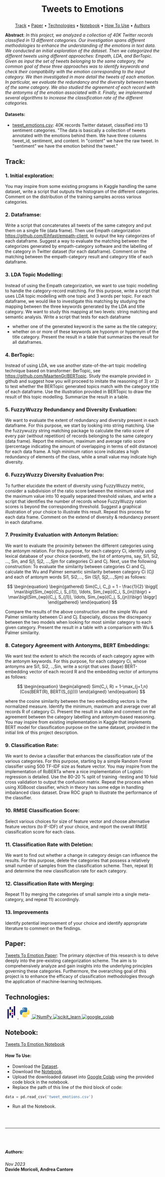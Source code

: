 # <p align="center">Tweets to Emotions</p>

<p align="center">
  <a href="#track">Track</a> •
  <a href="#paper">Paper</a> •
  <a href="#technologies">Technologies</a> •
  <a href="#notebook">Notebook</a> •
  <a href="#how-to-use">How To Use</a> •
  <a href="#authors">Authors</a>
</p>

**Abstract**: *In this project, we analyzed a collection of 40K Twitter records classified in 13 different categories. Our investigation spans different methodologies to enhance the understanding of the emotions in text data. We conducted an initial exploration of the dataset. Then we categorized the different tweets using different approaches: Empath, LDA, and BerTopic. Given as input the set of tweets belonging to the same category, the common goal of these three approaches was to identify keywords and check their compatibility with the emotion corresponding to the input category. We then investigated in more detail the tweets of each emotion. In particular, we evaluate the redundancy and the diversity between tweets of the same category. We also studied the agreement of each record with the antonyms of the emotion associated with it. Finally, we implemented several algorithms to increase the classification rate of the different categories.*

#### Datasets: 
- [tweet_emotions.csv](https://www.kaggle.com/datasets/pashupatigupta/emotion-detection-from-text/data?select=tweet_emotions.csv): 40K records Twitter dataset, classified into 13 sentiment categories. "The data is basically a collection of tweets annotated with the emotions behind them. We have three columns tweet_id, sentiment, and content. In "content" we have the raw tweet. In "sentiment" we have the emotion behind the tweet."

## Track: 
### 1. Initial exploration: 
You may inspire from some existing programs in Kaggle handling the same dataset, write a script that outputs the histogram of the different categories. Comment on the distribution of the training samples across various categories.
### 2. Dataframse:
Write a script that concatenates all tweets of the same category and put them on a single file (data frame). Then use Empath categorization https://github.com/Ejhfast/empath-client, to output the key categorizes of each dataframe. Suggest a way to evaluate the matching between the categorizes generated by empath-category software and the labelling of the category in Twitter dataset (for each dataframe). Comment on the matching between the empath-category result and category title of each dataframe. 
### 3. LDA Topic Modelling:
Instead of using the Empath categorization, we want to use topic modelling to handle the category-record matching. For this purpose, write a script that uses LDA topic modelling with one topic and 3 words per topic. For each dataframe, we would like to investigate this matching by studying the mapping between the three keywords generated by the LDA and title category. We want to study this mapping at two levels: string matching and semantic analysis. Write a script that tests for each dataframe
- whether one of the generated keyword is the same as the tile category;  
-  whether on or more of these keywords are hyponym or hypernym of the title category. Present the result in a table that summarizes the result for all dataframes.   
### 4. BerTopic:
Instead of using LDA, we use another state-of-the-art topic modelling technique based on transformer: BerTopic, see https://github.com/MaartenGr/BERTopic. Study the example provided in github and suggest how you will proceed to imitate the reasoning of 3) or 2) to test whether the BERTopic generated topics match with the category title of each dataframe. Use the illustration provided in BERTopic to draw the result of this topic modelling. Summarize the result in a table.  
### 5. FuzzyWuzzy Redundancy and Diversity Evaluation:
We want to evaluate the extent of redundancy and diversity present in each dataframe. For this purpose, we start by looking into string matching. Use the fuzzywuzzy string matching package to calculate the ratio score of every pair (without repetition) of records belonging to the same category (data frame). Report the minimum, maximum and average ratio score (percentage indicating the amount of overlapping in terms of edit distance) for each data frame. A high minimum ration score indicates a high redundancy of elements of the class, while a small value may indicate high diversity.
### 6. FuzzyWuzzy Diversity Evaluation Pro:
To further elucidate the extent of diversity using FuzzyWuzzy metric, consider a subdivision of the ratio score between the minimum value and the maximum value into 10 equally separated threshold values, and write a script that identifies the number of records whose FuzzyWuzzy ration scores is beyond the corresponding threshold. Suggest a graphical illustration of your choice to illustrate this result. Repeat this process for each data frame. Comment on the extend of diversity & redundancy present in each dataframe.   
### 7. Proximity Evaluation with Antonym Relation:
We want to evaluate the proximity between the different categories using the antonym relation. For this purpose, for each category Ci, identify using lexical database of your choice (wordnet), the list of antonyms, say, Si1, Si2, …, Sin, and Sj1, Sj2, …,Sjm for categories Ci and Cj. Next, use the following construction: To evaluate the similarity between categories Ci and Cj, calculate the Wu and Palmer semantic similarity between category Ci (Cj) and each of antonym words Si1, Si2,…, Sin (Sj1, Sj2,…,Sjm) as follows:

$$
\begin{equation}
\begin{gathered}
Sim(C_i, C_j) = 1 - \frac{1}{2} \biggl[ \max\bigl(Sim_{wp}(C_i, S_{i1}), \ldots, Sim_{wp}(C_i, S_{in})\bigr) + \max\bigl(Sim_{wp}(C_j, S_{j1}), \ldots, Sim_{wp}(C_j, S_{jn})\bigr) \biggr]
\end{gathered}
\end{equation}
$$

Compare the results of the above construction and the simple Wu and Palmer similarity between Ci and Cj. Especially, discuss the discrepancy between the two models when looking for most similar category to each given category. Present the result in a table with a comparison with Wu & Palmer similarity.
### 8. Category Agreement with Antonyms, BERT Embeddings:
We want test the extent to which the records of each category agree with the antonym keywords. For this purpose, for each category Ci, whose antonyms are Si1, Si2, ..,Sin,  write a script that uses (base) BERT-embedding vector of each record R and the embedding vector of antonyms as follows: 

$$
\begin{equation}
\begin{aligned}
Sim(C_i, R) = 1-\max_{j=1,n}(Cos(BERT(R), BERT(S_{ij})))
\end{aligned}
\end{equation}
$$

where the cosine similarity between the two embedding vectors is the normalized measure. Identify the minimum, maximum and average  over all records R of category Ci. Present the result in a table and comment on the agreement between the category labelling and antonym-based reasoning. You may inspire from existing implementation in Kaggle that implements BERT model for classification purpose on the same dataset, provided in the initial link of this project description.
### 9. Classification Rate:
We want to devise a classifier that enhances the classification rate of the various categories. For this purpose, starting by a simple Random Forest classifier using 500 TF-IDF size as feature vector. You may inspire from the implementation of RoBERTa where a nice implementation of Logistic regression is detailed. Use the 80-20 % split of training -testing and 10 fold cross validation to output the confusion matrix.  Repeat the process when using XGBoost classifier, which in theory has some edge in handling imbalanced class dataset. Draw ROC graph to illustrate the performance of the classifier. 
### 10. RMSE Classification Score:
Select various choices for size of feature vector and choose alternative feature vectors (to IF-IDF) of your choice, and report the overall RMSE classification score for each class. 
### 11. Classification Rate with Deletion:
We want to find out whether a change in category design can influence the results. For this purpose, delete the categories that possess a relatively small number of samples from the classification scheme. Then, repeat 9) and determine the new classification rate for each category. 
### 12. Classification Rate with Merging:
Repeat 11 by merging the categories of small sample into a single meta-category, and repeat 11) accordingly. 
### 13. Improvements
Identify potential improvement of your choice and identify appropriate literature to comment on the findings.


## Paper:
[Tweets To Emotion Paper](./tweets_to_emotion-paper.pdf): The primary objective of this research is to delve deeply into the pre-existing categorization scheme. The aim is to comprehensively analyze and gain insights into the underlying principles governing these categories. Furthermore, the overarching goal of this project is to enhance the efficacy of classification methodologies through the application of machine-learning techniques.

## Technologies:
<p align="left">     
    <a href="https://pandas.pydata.org/" target="_blank" rel="noreferrer"> 
        <img src="https://raw.githubusercontent.com/devicons/devicon/2ae2a900d2f041da66e950e4d48052658d850630/icons/pandas/pandas-original.svg" alt="pandas" width="40" height="40"/> 
    </a> 
    <a href="https://www.python.org" target="_blank" rel="noreferrer"> 
        <img src="https://raw.githubusercontent.com/devicons/devicon/master/icons/python/python-original.svg" alt="python" width="40" height="40"/> 
    </a>  
    <a href="https://numpy.org/" target="_blank" rel="noreferrer">
        <img src="https://numpy.org/images/logo.svg" alt="NumPy" width="40" height="40" />
    </a>    
    <a href="https://scikit-learn.org/" target="_blank" rel="noreferrer"> 
        <img src="https://upload.wikimedia.org/wikipedia/commons/0/05/Scikit_learn_logo_small.svg" alt="scikit_learn" width="40" height="40"/> 
    </a>
    <a href="https://colab.research.google.com/" target="_blank" rel="noreferrer">
        <img src="https://upload.wikimedia.org/wikipedia/commons/thumb/archive/d/d0/20221103151430%21Google_Colaboratory_SVG_Logo.svg/120px-Google_Colaboratory_SVG_Logo.svg.png" alt="google_colab" width="40" height="40" />
    </a>
</p>

## Notebook:
[Tweets To Emotion Notebook](./Tweets_to_Emotions.ipynb)<br>
#### How To Use:
- Download the [Dataset](#datasets).
- Download the [Notebook](./Tweets_to_Emotions.ipynb).
- Upload the downloaded dataset into [Google Colab](https://colab.research.google.com/) using the provided code block in the notebook.
- Replace the path of this line of the third block of code:
```python
data = pd.read_csv('tweet_emotions.csv')
```
- Run all the Notebook.

<br><br>
<hr>
<br><br>

##### Authors:

*Nov 2023*<br>
**Davide Moricoli, Andrea Cantore**
